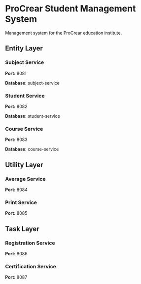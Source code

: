 # ProCrear Student Management System
Management system for the ProCrear education institute.

## Entity Layer
### Subject Service
**Port:** 8081

**Database:** subject-service

### Student Service
**Port:** 8082

**Database:** student-service

### Course Service
**Port:** 8083

**Database:** course-service

## Utility Layer
### Average Service
**Port:** 8084

### Print Service
**Port:** 8085

## Task Layer
### Registration Service
**Port:** 8086

### Certification Service
**Port:** 8087
